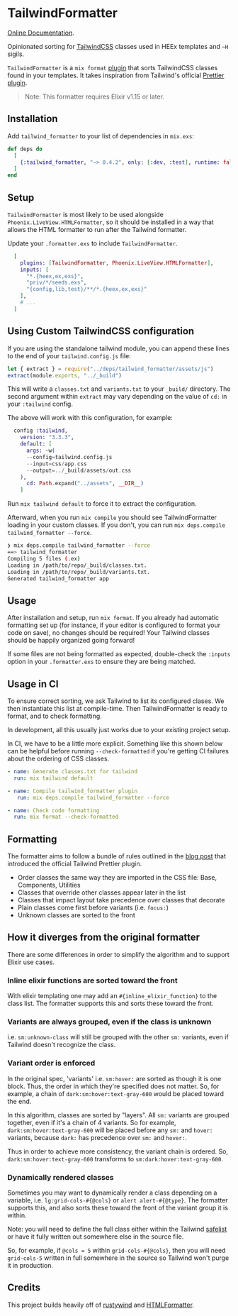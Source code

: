 # TailwindFormatter

[Online Documentation](https://hexdocs.pm/tailwind_formatter).

<!-- MDOC !-->

Opinionated sorting for [TailwindCSS](https://tailwindcss.com)
classes used in HEEx templates and `~H` sigils.

`TailwindFormatter` is a `mix format` [plugin](https://hexdocs.pm/mix/main/Mix.Tasks.Format.html#module-plugins)
that sorts TailwindCSS classes found in your templates. It takes
inspiration from Tailwind's official [Prettier plugin](https://tailwindcss.com/blog/automatic-class-sorting-with-prettier).

> Note: This formatter requires Elixir v1.15 or later.

## Installation

Add `tailwind_formatter` to your list of dependencies in `mix.exs`:

```elixir
def deps do
  [
    {:tailwind_formatter, "~> 0.4.2", only: [:dev, :test], runtime: false}
  ]
end
```

## Setup

`TailwindFormatter` is most likely to be used alongside `Phoenix.LiveView.HTMLFormatter`,
so it should be installed in a way that allows the HTML formatter to
run after the Tailwind formatter. 

Update your `.formatter.exs` to include `TailwindFormatter`.

```elixir
  [
    plugins: [TailwindFormatter, Phoenix.LiveView.HTMLFormatter],
    inputs: [
      "*.{heex,ex,exs}",
      "priv/*/seeds.exs",
      "{config,lib,test}/**/*.{heex,ex,exs}"
    ],
    # ...
  ]
```

## Using Custom TailwindCSS configuration

If you are using the standalone tailwind module, you can append these lines to the end of your `tailwind.config.js` file:

```js
let { extract } = require("../deps/tailwind_formatter/assets/js")
extract(module.exports, "../_build")
```

This will write a `classes.txt` and `variants.txt` to your `_build/` directory. 
The second argument within `extract` may vary depending on the value of `cd:` in your `:tailwind` config. 

The above will work with this configuration, for example:

```elixir
  config :tailwind,
    version: "3.3.3",
    default: [
      args: ~w(
      --config=tailwind.config.js
      --input=css/app.css
      --output=../_build/assets/out.css
    ),
      cd: Path.expand("../assets", __DIR__)
    ]
```

Run `mix tailwind default` to force it to extract the configuration.

Afterward, when you run `mix compile` you should see TailwindFormatter loading in your custom classes.
If you don't, you can run `mix deps.compile tailwind_formatter --force`.

```bash
❯ mix deps.compile tailwind_formatter --force
==> tailwind_formatter
Compiling 5 files (.ex)
Loading in /path/to/repo/_build/classes.txt.
Loading in /path/to/repo/_build/variants.txt.
Generated tailwind_formatter app
```

## Usage

After installation and setup, run `mix format`. If you already had
automatic formatting set up (for instance, if your editor is configured
to format your code on save), no changes should be required! Your
Tailwind classes should be happily organized going forward!

If some files are not being formatted as expected, double-check the
`:inputs` option in your `.formatter.exs` to ensure they are being
matched.

## Usage in CI

To ensure correct sorting, we ask Tailwind to list its configured clases. We then instantiate this
list at compile-time. Then TailwindFormatter is ready to format, and to check formatting.

In development, all this usually just works due to your existing project setup.

In CI, we have to be a little more explicit. Something like this shown below can be helpful before
running `--check-formatted` if you're getting CI failures about the ordering of CSS classes.

```yaml
- name: Generate classes.txt for tailwind
  run: mix tailwind default

- name: Compile tailwind_formatter plugin
   run: mix deps.compile tailwind_formatter --force

- name: Check code formatting
  run: mix format --check-formatted
```

## Formatting

The formatter aims to follow a bundle of rules outlined in the [blog post](https://tailwindcss.com/blog/automatic-class-sorting-with-prettier)
that introduced the official Tailwind Prettier plugin.

- Order classes the same way they are imported in the CSS file: Base, Components, Utilities
- Classes that override other classes appear later in the list
- Classes that impact layout take precedence over classes that decorate
- Plain classes come first before variants (i.e. `focus:`)
- Unknown classes are sorted to the front

## How it diverges from the original formatter

There are some differences in order to simplify the algorithm and to support Elixir use cases.

### Inline elixir functions are sorted toward the front

With elixir templating one may add an `#{inline_elixir_function}` to the class list.
The formatter supports this and sorts these toward the front.

### Variants are always grouped, even if the class is unknown

i.e. `sm:unknown-class` will still be grouped with the other `sm:` variants, even if Tailwind doesn't recognize the class.

### Variant order is enforced

In the original spec, 'variants' i.e. `sm:hover:` are sorted as though it is one block.
Thus, the order in which they're specified does not matter.
So, for example, a chain of `dark:sm:hover:text-gray-600` would be placed toward the end.

In this algorithm, classes are sorted by "layers".
All `sm:` variants are grouped together, even if it's a chain of 4 variants.
So for example, `dark:sm:hover:text-gray-600` will be placed before any `sm:` and `hover:` variants, because `dark:` has precedence over `sm:` and `hover:`.

Thus in order to achieve more consistency, the variant chain is ordered.
So, `dark:sm:hover:text-gray-600` transforms to `sm:dark:hover:text-gray-600`.

### Dynamically rendered classes

Sometimes you may want to dynamically render a class depending on a variable,
i.e. `lg:grid-cols-#{@cols}` or `alert alert-#{@type}`. The formatter supports
this, and also sorts these toward the front of the variant group it is within.

Note: you will need to define the full class either within the Tailwind
[safelist](https://tailwindcss.com/docs/content-configuration#safelisting-classes)
or have it fully written out somewhere else in the source file.

So, for example, if `@cols = 5` within `grid-cols-#{@cols}`, then you will need
`grid-cols-5` written in full somewhere in the source so Tailwind won't purge it
in production.

## Credits

This project builds heavily off of [rustywind](https://github.com/avencera/rustywind)
and [HTMLFormatter](https://hexdocs.pm/phoenix_live_view/Phoenix.LiveView.HTMLFormatter.html).
